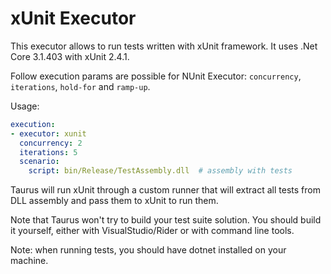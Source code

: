 # xUnit Executor

This executor allows to run tests written with xUnit framework. It uses .Net Core 3.1.403 with xUnit 2.4.1.

Follow execution params are possible for NUnit Executor: `concurrency`, `iterations`, `hold-for` and `ramp-up`.

Usage:
```yaml
execution:
- executor: xunit
  concurrency: 2
  iterations: 5
  scenario:
    script: bin/Release/TestAssembly.dll  # assembly with tests
```

Taurus will run xUnit through a custom runner that will extract all tests from DLL assembly
and pass them to xUnit to run them.

Note that Taurus won't try to build your test suite solution. You should build it yourself,
either with VisualStudio/Rider or with command line tools.

Note: when running tests, you should have dotnet installed on your machine.